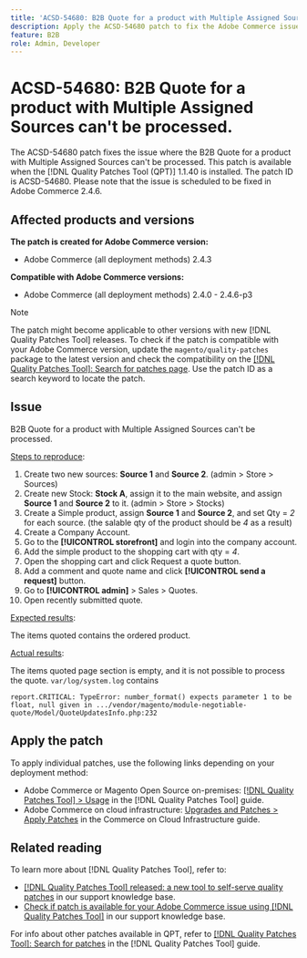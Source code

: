 ```yaml
---
title: 'ACSD-54680: B2B Quote for a product with Multiple Assigned Sources cant be processed'
description: Apply the ACSD-54680 patch to fix the Adobe Commerce issue where the B2B Quote for a product with Multiple Assigned Sources can't be processed.
feature: B2B
role: Admin, Developer
---
```

# ACSD-54680: B2B Quote for a product with Multiple Assigned Sources can't be processed.

The ACSD-54680 patch fixes the issue where the B2B Quote for a product with Multiple Assigned Sources can't be processed. This patch is available when the [!DNL Quality Patches Tool (QPT)] 1.1.40 is installed. The patch ID is ACSD-54680. Please note that the issue is scheduled to be fixed in Adobe Commerce 2.4.6.

## Affected products and versions

**The patch is created for Adobe Commerce version:**

* Adobe Commerce (all deployment methods) 2.4.3

**Compatible with Adobe Commerce versions:**

* Adobe Commerce (all deployment methods) 2.4.0 - 2.4.6-p3

>[!NOTE]
>
>The patch might become applicable to other versions with new [!DNL Quality Patches Tool] releases. To check if the patch is compatible with your Adobe Commerce version, update the `magento/quality-patches` package to the latest version and check the compatibility on the [[!DNL Quality Patches Tool]: Search for patches page](https://experienceleague.adobe.com/tools/commerce-quality-patches/index.html). Use the patch ID as a search keyword to locate the patch.

## Issue

B2B Quote for a product with Multiple Assigned Sources can't be processed.

<u>Steps to reproduce</u>:

1. Create two new sources: **Source 1** and **Source 2**. (admin > Store > Sources)
1. Create new Stock: **Stock A**, assign it to the main website, and assign **Source 1** and **Source 2** to it. (admin > Store > Stocks)
1. Create a Simple product, assign **Source 1** and **Source 2**, and set Qty = *2* for each source. (the salable qty of the product should be *4* as a result)
1. Create a Company Account.
1. Go to the **[!UICONTROL storefront]** and login into the company account.
1. Add the simple product to the shopping cart with qty = *4*.
1. Open the shopping cart and click Request a quote button.
1. Add a comment and quote name and click **[!UICONTROL send a request]** button.
1. Go to **[!UICONTROL admin]** > Sales > Quotes.
1. Open recently submitted quote.

<u>Expected results</u>:

The items quoted contains the ordered product.

<u>Actual results</u>:

The items quoted page section is empty, and it is not possible to process the quote.
`var/log/system.log` contains

```
report.CRITICAL: TypeError: number_format() expects parameter 1 to be float, null given in .../vendor/magento/module-negotiable-quote/Model/QuoteUpdatesInfo.php:232
```

## Apply the patch

To apply individual patches, use the following links depending on your deployment method:

* Adobe Commerce or Magento Open Source on-premises: [[!DNL Quality Patches Tool] > Usage](https://experienceleague.adobe.com/docs/commerce-operations/tools/quality-patches-tool/usage.html) in the [!DNL Quality Patches Tool] guide.
* Adobe Commerce on cloud infrastructure: [Upgrades and Patches > Apply Patches](https://experienceleague.adobe.com/docs/commerce-cloud-service/user-guide/develop/upgrade/apply-patches.html) in the Commerce on Cloud Infrastructure guide.

## Related reading

To learn more about [!DNL Quality Patches Tool], refer to:

* [[!DNL Quality Patches Tool] released: a new tool to self-serve quality patches](/help/announcements/adobe-commerce-announcements/magento-quality-patches-released-new-tool-to-self-serve-quality-patches.md) in our support knowledge base.
* [Check if patch is available for your Adobe Commerce issue using [!DNL Quality Patches Tool]](/help/support-tools/patches-available-in-qpt-tool/check-patch-for-magento-issue-with-magento-quality-patches.md) in our support knowledge base.

For info about other patches available in QPT, refer to [[!DNL Quality Patches Tool]: Search for patches](https://experienceleague.adobe.com/tools/commerce-quality-patches/index.html) in the [!DNL Quality Patches Tool] guide.
